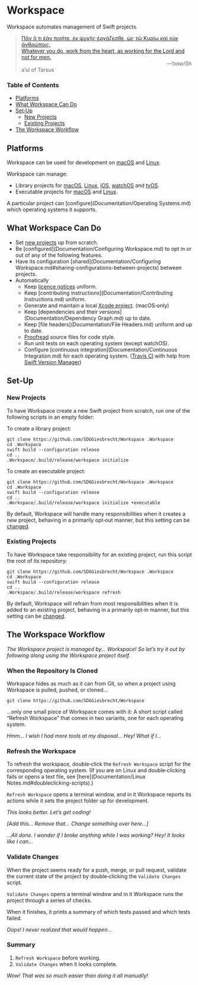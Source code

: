 <!--
 README.md

 This source file is part of the Workspace open source project.
 https://github.com/SDGGiesbrecht/Workspace

 Copyright ©2017 Jeremy David Giesbrecht and the Workspace project contributors.

 Soli Deo gloria.

 Licensed under the Apache Licence, Version 2.0.
 See http://www.apache.org/licenses/LICENSE-2.0 for licence information.
 -->

# Workspace

Workspace automates management of Swift projects.

> [Πᾶν ὅ τι ἐὰν ποιῆτε, ἐκ ψυχῆς ἐργάζεσθε, ὡς τῷ Κυρίῳ καὶ οὐκ ἀνθρώποις.<br>Whatever you do, work from the heart, as working for the Lord and not for men.](https://www.biblegateway.com/passage/?search=Colossians+3&version=SBLGNT;NIV)<br>&nbsp;&nbsp;&nbsp;&nbsp;&nbsp;&nbsp;&nbsp;&nbsp;&nbsp;&nbsp;&nbsp;&nbsp;&nbsp;&nbsp;&nbsp;&nbsp;&nbsp;&nbsp;&nbsp;&nbsp;&nbsp;&nbsp;&nbsp;&nbsp;&nbsp;&nbsp;&nbsp;&nbsp;&nbsp;&nbsp;&nbsp;&nbsp;&nbsp;&nbsp;&nbsp;&nbsp;&nbsp;&nbsp;&nbsp;&nbsp;&nbsp;&nbsp;&nbsp;&nbsp;&nbsp;&nbsp;&nbsp;&nbsp;&nbsp;&nbsp;&nbsp;&nbsp;&nbsp;&nbsp;&nbsp;&nbsp;&nbsp;&nbsp;&nbsp;&nbsp;&nbsp;&nbsp;&nbsp;&nbsp;&nbsp;&nbsp;&nbsp;&nbsp;&nbsp;&nbsp;&nbsp;&nbsp;&nbsp;&nbsp;&nbsp;&nbsp;&nbsp;&nbsp;&nbsp;&nbsp;&nbsp;&nbsp;&nbsp;&nbsp;&nbsp;&nbsp;&nbsp;&nbsp;&nbsp;&nbsp;&nbsp;&nbsp;&nbsp;&nbsp;&nbsp;&nbsp;&nbsp;&nbsp;&nbsp;&nbsp;―‎שאול/Shaʼul of Tarsus

### Table of Contents
- [Platforms](#platforms)
- [What Workspace Can Do](#what-workspace-can-do)
- [Set‐Up](#setup)
  - [New Projects](#new-projects)
  - [Existing Projects](#existing-projects)
- [The Workspace Workflow](#the-workspace-workflow)

## Platforms

Workspace can be used for development on [macOS](http://www.apple.com/macos/) and [Linux](https://www.ubuntu.com).

Workspace can manage:

- Library projects for [macOS](http://www.apple.com/macos/), [Linux](https://www.ubuntu.com), [iOS](http://www.apple.com/ios/), [watchOS](http://www.apple.com/watchos/) and [tvOS](http://www.apple.com/tvos/).
- Executable projects for [macOS](http://www.apple.com/macos/) and [Linux](https://www.ubuntu.com).

A particular project can [configure](Documentation/Operating Systems.md) which operating systems it supports.

## What Workspace Can Do

- Set [new projects](#new-projects) up from scratch.
- Be [configured](Documentation/Configuring Workspace.md) to opt in or out of any of the following features.
- Have its configuration [shared](Documentation/Configuring Workspace.md#sharing-configurations-between-projects) between projects.
- Automatically
    - Keep [licence notices](Documentation/Licence.md) uniform.
    - Keep [contributing instructions](Documentation/Contributing Instructions.md) uniform.
    - Generate and maintain a local [Xcode project](Documentation/Xcode.md). (macOS‐only)
    - Keep [dependencies and their versions](Documentation/Dependency Graph.md) up to date. 
    - Keep [file headers](Documentation/File Headers.md) uniform and up to date.
    - [Proofread](Documentation/Proofreading.md) source files for code style.
    - Run unit tests on each operating system (except watchOS).
    - Configure [continuous integration](Documentation/Continuous Integration.md) for each operating system. ([Travis CI](https://travis-ci.org) with help from [Swift Version Manager](https://github.com/kylef/swiftenv))

## Set‐Up

### New Projects

To have Workspace create a new Swift project from scratch, run one of the following scripts in an empty folder:

To create a library project:
```shell
git clone https://github.com/SDGGiesbrecht/Workspace .Workspace
cd .Workspace
swift build --configuration release
cd ..
.Workspace/.build/release/workspace initialize
```

To create an executable project:
```shell
git clone https://github.com/SDGGiesbrecht/Workspace .Workspace
cd .Workspace
swift build --configuration release
cd ..
.Workspace/.build/release/workspace initialize •executable
```

By default, Workspace will handle many responsibilities when it creates a new project, behaving in a primarily opt‐out manner, but this setting can be [changed](Documentation/Responsibilities.md).

### Existing Projects

To have Workspace take responsibility for an existing project, run this script the root of its repository:

```shell
git clone https://github.com/SDGGiesbrecht/Workspace .Workspace
cd .Workspace
swift build --configuration release
cd ..
.Workspace/.build/release/workspace refresh
```

By default, Workspace will refrain from most responsibilities when it is added to an existing project, behaving in a primarily opt‐in manner, but this setting can be [changed](Documentation/Responsibilities.md).

## The Workspace Workflow

*The Workspace project is managed by... Workspace! So let’s try it out by following along using the Workspace project itself.*

### When the Repository Is Cloned

Workspace hides as much as it can from Git, so when a project using Workspace is pulled, pushed, or cloned...

```
git clone https://github.com/SDGGiesbrecht/Workspace
```

...only one small piece of Workspace comes with it: A short script called “Refresh Workspace” that comes in two variants, one for each operating system.

*Hmm... I wish I had more tools at my disposal... Hey! What if I...*

### Refresh the Workspace

To refresh the workspace, double‐click the `Refresh Workspace` script for the corresponding operating system. (If you are on Linux and double‐clicking fails or opens a text file, see [here](Documentation/Linux Notes.md#doubleclicking-scripts).)

`Refresh Workspace` opens a terminal window, and in it Workspace reports its actions while it sets the project folder up for development.

*This looks better. Let’s get coding!*

*[Add this... Remove that... Change something over here...]*

*...All done. I wonder if I broke anything while I was working? Hey! It looks like I can...*

### Validate Changes

When the project seems ready for a push, merge, or pull request, validate the current state of the project by double‐clicking the `Validate Changes` script.

`Validate Changes` opens a terminal window and in it Workspace runs the project through a series of checks.

When it finishes, it prints a summary of which tests passed and which tests failed.

*Oops! I never realized that would happen...*

### Summary

1. `Refresh Workspace` before working.
2. `Validate Changes` when it looks complete.

*Wow! That was so much easier than doing it all manually!*
